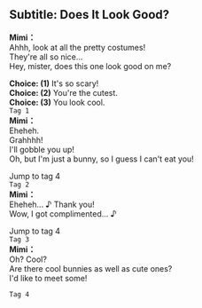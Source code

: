 # 

  
## Subtitle: Does It Look Good?
  
**Mimi：**  
Ahhh, look at all the pretty costumes!  
They're all so nice...  
Hey, mister, does this one look good on me?  
  
**Choice: (1)**  It's so scary!  
**Choice: (2)**  You're the cutest.  
**Choice: (3)**  You look cool.  
`Tag 1`  
**Mimi：**  
Eheheh.  
 Grahhhh!  
I'll gobble you up!  
Oh, but I'm just a bunny, so I guess I can't eat you!  
  
Jump to tag 4  
`Tag 2`  
**Mimi：**  
Eheheh... ♪ Thank you!  
Wow, I got complimented... ♪  
  
Jump to tag 4  
`Tag 3`  
**Mimi：**  
Oh? Cool?  
Are there cool bunnies as well as cute ones?  
I'd like to meet some!  
  
`Tag 4`  
